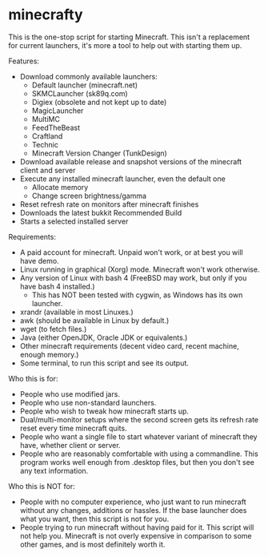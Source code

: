 minecrafty
==========

This is the one-stop script for starting Minecraft. This isn't a replacement for current
launchers, it's more a tool to help out with starting them up.

Features:
* Download commonly available launchers:
  * Default launcher (minecraft.net)
  * SKMCLauncher (sk89q.com)
  * Digiex (obsolete and not kept up to date)
  * MagicLauncher
  * MultiMC
  * FeedTheBeast
  * Craftland
  * Technic
  * Minecraft Version Changer (TunkDesign)
* Download available release and snapshot versions of the minecraft client and server
* Execute any installed minecraft launcher, even the default one
  * Allocate memory
  * Change screen brightness/gamma
* Reset refresh rate on monitors after minecraft finishes
* Downloads the latest bukkit Recommended Build
* Starts a selected installed server

Requirements:
* A paid account for minecraft. Unpaid won't work, or at best you will have demo.
* Linux running in graphical (Xorg) mode. Minecraft won't work otherwise.
* Any version of Linux with bash 4 (FreeBSD may work, but only if you have bash 4 installed.)
  * This has NOT been tested with cygwin, as Windows has its own launcher.
* xrandr (available in most Linuxes.)
* awk (should be available in Linux by default.)
* wget (to fetch files.)
* Java (either OpenJDK, Oracle JDK or equivalents.)
* Other minecraft requirements (decent video card, recent machine, enough memory.)
* Some terminal, to run this script and see its output.

Who this is for:
* People who use modified jars.
* People who use non-standard launchers.
* People who wish to tweak how minecraft starts up.
* Dual/multi-monitor setups where the second screen gets its refresh rate reset every time
  minecraft quits.
* People who want a single file to start whatever variant of minecraft they have,
  whether client or server.
* People who are reasonably comfortable with using a commandline. This program
  works well enough from .desktop files, but then you don't see any text information.

Who this is NOT for:
* People with no computer experience, who just want to run minecraft without
  any changes, additions or hassles. If the base launcher does what you want, then
  this script is not for you.
* People trying to run minecraft without having paid for it. This script
  will not help you. Minecraft is not overly expensive in comparison to some
  other games, and is most definitely worth it.


